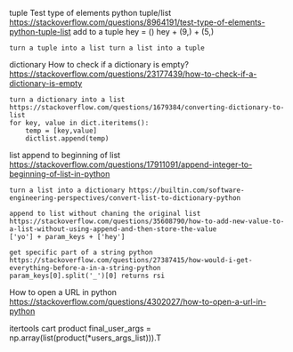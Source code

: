 tuple
    Test type of elements python tuple/list https://stackoverflow.com/questions/8964191/test-type-of-elements-python-tuple-list
    add to a tuple    hey = ()    hey + (9,) + (5,)

    turn a tuple into a list turn a list into a tuple

dictionary
    How to check if a dictionary is empty? https://stackoverflow.com/questions/23177439/how-to-check-if-a-dictionary-is-empty

    turn a dictionary into a list
    https://stackoverflow.com/questions/1679384/converting-dictionary-to-list
    for key, value in dict.iteritems():
        temp = [key,value]
        dictlist.append(temp)

list
    append to beginning of list
        https://stackoverflow.com/questions/17911091/append-integer-to-beginning-of-list-in-python

    turn a list into a dictionary https://builtin.com/software-engineering-perspectives/convert-list-to-dictionary-python

    append to list without chaning the original list
    https://stackoverflow.com/questions/35608790/how-to-add-new-value-to-a-list-without-using-append-and-then-store-the-value
    ['yo'] + param_keys + ['hey']

    get specific part of a string python
    https://stackoverflow.com/questions/27387415/how-would-i-get-everything-before-a-in-a-string-python
    param_keys[0].split('_')[0] returns rsi

How to open a URL in python
https://stackoverflow.com/questions/4302027/how-to-open-a-url-in-python

itertools cart product
        final_user_args = np.array(list(product(*users_args_list))).T
